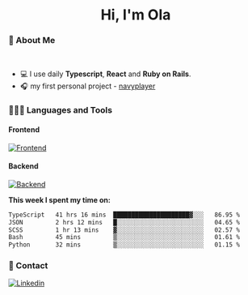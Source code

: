 <h1 align="center">Hi, I'm Ola</h1>

### 💅 About Me

<br/>

- 💻 I use daily **Typescript**, **React** and **Ruby on Rails**.
- 🎧 my first personal project - [navyplayer](https://navyplayer.netlify.app/)

### 👩🏻‍💻 Languages and Tools

#### Frontend

[![Frontend](https://skillicons.dev/icons?i=react,nextjs,ts,js,html,css,scss,tailwind)](https://skillicons.dev)

#### Backend
[![Backend](https://skillicons.dev/icons?i=nodejs,express,nestjs,rails,graphql)](https://skillicons.dev)

**This week I spent my time on:**

<!--START_SECTION:waka-->

```txt
TypeScript   41 hrs 16 mins  █████████████████████▓░░░   86.95 %
JSON         2 hrs 12 mins   █░░░░░░░░░░░░░░░░░░░░░░░░   04.65 %
SCSS         1 hr 13 mins    ▓░░░░░░░░░░░░░░░░░░░░░░░░   02.57 %
Bash         45 mins         ▒░░░░░░░░░░░░░░░░░░░░░░░░   01.61 %
Python       32 mins         ▒░░░░░░░░░░░░░░░░░░░░░░░░   01.15 %
```

<!--END_SECTION:waka-->

### 📨 Contact
  
[![Linkedin](https://skillicons.dev/icons?i=linkedin)](https://linkedin.com/in/aleksandra-kamińska)
